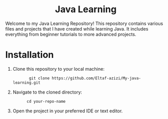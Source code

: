<h1 align="center">Java Learning</h1>

Welcome to my Java Learning Repository! This repository contains various files and projects that I have created while learning Java. It includes everything from beginner tutorials to more advanced projects.

# Installation
1. Clone this repository to your local machine:
   
              git clone https://github.com/Eltaf-azizi/My-java-learning.git
   
3. Navigate to the cloned directory:

             cd your-repo-name
   
5. Open the project in your preferred IDE or text editor.

